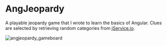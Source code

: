 # AngJeopardy

A playable jeopardy game that I wrote to learn the basics of Angular. Clues are selected by retrieving random categories from [jService.io](https://jservice.io/).

![angjeopardy_gameboard](https://user-images.githubusercontent.com/32622980/127066874-ac70e650-e003-4fa1-9c04-3f04dc0fcbab.PNG)

